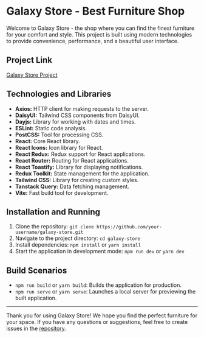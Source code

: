 # Galaxy Store - Best Furniture Shop

Welcome to Galaxy Store - the shop where you can find the finest furniture for your comfort and style. This project is built using modern technologies to provide convenience, performance, and a beautiful user interface.

## Project Link

[Galaxy Store Project](https://liquid-lab.onrender.com)

## Technologies and Libraries

- **Axios:** HTTP client for making requests to the server.
- **DaisyUI:** Tailwind CSS components from DaisyUI.
- **Dayjs:** Library for working with dates and times.
- **ESLint:** Static code analysis.
- **PostCSS:** Tool for processing CSS.
- **React:** Core React library.
- **React Icons:** Icon library for React.
- **React Redux:** Redux support for React applications.
- **React Router:** Routing for React applications.
- **React Toastify:** Library for displaying notifications.
- **Redux Toolkit:** State management for the application.
- **Tailwind CSS:** Library for creating custom styles.
- **Tanstack Query:** Data fetching management.
- **Vite:** Fast build tool for development.

## Installation and Running

1. Clone the repository: `git clone https://github.com/your-username/galaxy-store.git`
2. Navigate to the project directory: `cd galaxy-store`
3. Install dependencies: `npm install` or `yarn install`
4. Start the application in development mode: `npm run dev` or `yarn dev`

## Build Scenarios

- `npm run build` or `yarn build`: Builds the application for production.
- `npm run serve` or `yarn serve`: Launches a local server for previewing the built application.

---

Thank you for using Galaxy Store! We hope you find the perfect furniture for your space. If you have any questions or suggestions, feel free to create issues in the [repository](https://github.com/your-username/galaxy-store).

